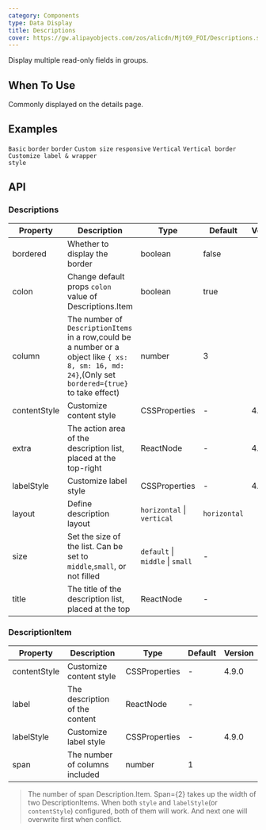 ```yaml
---
category: Components
type: Data Display
title: Descriptions
cover: https://gw.alipayobjects.com/zos/alicdn/MjtG9_FOI/Descriptions.svg
---
```


Display multiple read-only fields in groups.

## When To Use

Commonly displayed on the details page.

## Examples

<code src="./demo/basic.tsx">Basic</code>
<code src="./demo/border.tsx">border</code>
<code src="./demo/text.tsx">border</code>
<code src="./demo/size.tsx">Custom size</code>
<code src="./demo/responsive.tsx">responsive</code>
<code src="./demo/vertical.tsx">Vertical</code>
<code src="./demo/vertical-border.tsx">Vertical border</code>
<code src="./demo/style.tsx">Customize label & wrapper style</code>

## API

### Descriptions

| Property     | Description                                                                                                                                         | Type                             | Default      | Version |
| ------------ | --------------------------------------------------------------------------------------------------------------------------------------------------- | -------------------------------- | ------------ | ------- |
| bordered     | Whether to display the border                                                                                                                       | boolean                          | false        |         |
| colon        | Change default props `colon` value of Descriptions.Item                                                                                             | boolean                          | true         |         |
| column       | The number of `DescriptionItems` in a row,could be a number or a object like `{ xs: 8, sm: 16, md: 24}`,(Only set `bordered={true}` to take effect) | number                           | 3            |         |
| contentStyle | Customize content style                                                                                                                             | CSSProperties                    | -            | 4.10.0  |
| extra        | The action area of the description list, placed at the top-right                                                                                    | ReactNode                        | -            | 4.5.0   |
| labelStyle   | Customize label style                                                                                                                               | CSSProperties                    | -            | 4.10.0  |
| layout       | Define description layout                                                                                                                           | `horizontal` \| `vertical`       | `horizontal` |         |
| size         | Set the size of the list. Can be set to `middle`,`small`, or not filled                                                                             | `default` \| `middle` \| `small` | -            |         |
| title        | The title of the description list, placed at the top                                                                                                | ReactNode                        | -            |         |

### DescriptionItem

| Property     | Description                    | Type          | Default | Version |
| ------------ | ------------------------------ | ------------- | ------- | ------- |
| contentStyle | Customize content style        | CSSProperties | -       | 4.9.0   |
| label        | The description of the content | ReactNode     | -       |         |
| labelStyle   | Customize label style          | CSSProperties | -       | 4.9.0   |
| span         | The number of columns included | number        | 1       |         |

> The number of span Description.Item. Span={2} takes up the width of two DescriptionItems. When both `style` and `labelStyle`(or `contentStyle`) configured, both of them will work. And next one will overwrite first when conflict.

